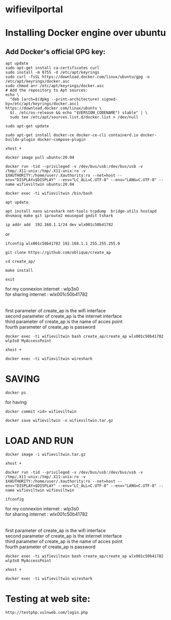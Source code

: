 # wifievilportal
# Installing Docker engine over ubuntu
## Add Docker's official GPG key:
```  
apt update
sudo apt-get install ca-certificates curl
sudo install -m 0755 -d /etc/apt/keyrings
sudo curl -fsSL https://download.docker.com/linux/ubuntu/gpg -o /etc/apt/keyrings/docker.asc
sudo chmod a+r /etc/apt/keyrings/docker.asc
# Add the repository to Apt sources:
echo \
  "deb [arch=$(dpkg --print-architecture) signed-by=/etc/apt/keyrings/docker.asc] https://download.docker.com/linux/ubuntu \
  $(. /etc/os-release && echo "$VERSION_CODENAME") stable" | \
  sudo tee /etc/apt/sources.list.d/docker.list > /dev/null
```  
```  
sudo apt-get update
```  

```  
sudo apt-get install docker-ce docker-ce-cli containerd.io docker-buildx-plugin docker-compose-plugin
```
```  
xhost +
```  
```  
docker image pull ubuntu:20.04
```  
```  
docker run -tid --privileged -v /dev/bus/usb:/dev/bus/usb -v /tmp/.X11-unix:/tmp/.X11-unix:ro -v $XAUTHORITY:/home/user/.Xauthority:ro --net=host --env="DISPLAY=$DISPLAY" --env="LC_ALL=C.UTF-8" --env="LANG=C.UTF-8" --name wifieviltwin ubuntu:20.04
```  
```  
docker exec -ti wifieviltwin /bin/bash
```  
```  
apt update
```  
```  
apt install nano wireshark net-tools tcpdump  bridge-utils hostapd dnsmasq make git iproute2 mousepad gedit tshark
```
```
ip addr add  192.168.1.1/24 dev wlx001c50b41782
```
or
```
ifconfig wlx001c50b41782 192.168.1.1 255.255.255.0
```
```
git clone https://github.com/oblique/create_ap
```
```
cd create_ap/
```
```
make install
```
```
exit
```

for my connexion internet : wlp3s0 </br>
for sharing internet : wlx001c50b41782 </br>
</br>
</br>
first parameter of create_ap is the wifi interface </br>
second parameter of create_ap is the internet interface </br>
third parameter of create_ap is the name of acces point </br>
fourth parameter of create_ap is password </br>
```  
docker exec -ti wifieviltwin bash create_ap/create_ap wlx001c50b41782 wlp3s0 MyAccessPoint
```
```
xhost +
```
```
docker exec -ti wifieviltwin wireshark
```  
# SAVING

```  
docker ps
```  
for having <id>
```  
docker commit <id> wifieviltwin
```  
```  
docker save wifieviltwin -o wifieviltwin.tar.gz
```


# LOAD AND RUN
```
docker image -i wifieviltwin.tar.gz
```
```
xhost +
```
```  
docker run -tid --privileged -v /dev/bus/usb:/dev/bus/usb -v /tmp/.X11-unix:/tmp/.X11-unix:ro -v $XAUTHORITY:/home/user/.Xauthority:ro --net=host --env="DISPLAY=$DISPLAY" --env="LC_ALL=C.UTF-8" --env="LANG=C.UTF-8" --name wifieviltwin wifieviltwin
```
```
ifconfig
```
for my connexion internet : wlp3s0 </br>
for sharing internet : wlx001c50b41782 </br>
</br>
</br>
first parameter of create_ap is the wifi interface </br>
second parameter of create_ap is the internet interface </br>
third parameter of create_ap is the name of acces point </br>
fourth parameter of create_ap is password </br>
```  
docker exec -ti wifieviltwin bash create_ap/create_ap wlx001c50b41782 wlp3s0 MyAccessPoint
```
```
xhost +
```
```
docker exec -ti wifieviltwin wireshark
```  

# Testing at web site: 
```
http://testphp.vulnweb.com/login.php
```
